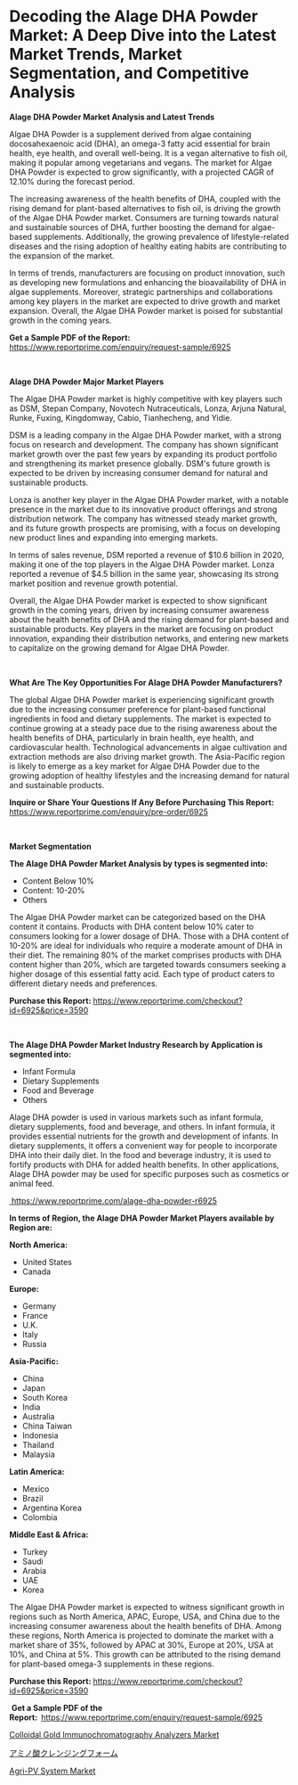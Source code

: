 <p><h1>Decoding the Alage DHA Powder Market: A Deep Dive into the Latest Market Trends, Market Segmentation, and Competitive Analysis</h1></p><p><strong>Alage DHA Powder Market Analysis and Latest Trends</strong></p>
<p><p>Algae DHA Powder is a supplement derived from algae containing docosahexaenoic acid (DHA), an omega-3 fatty acid essential for brain health, eye health, and overall well-being. It is a vegan alternative to fish oil, making it popular among vegetarians and vegans. The market for Algae DHA Powder is expected to grow significantly, with a projected CAGR of 12.10% during the forecast period.</p><p>The increasing awareness of the health benefits of DHA, coupled with the rising demand for plant-based alternatives to fish oil, is driving the growth of the Algae DHA Powder market. Consumers are turning towards natural and sustainable sources of DHA, further boosting the demand for algae-based supplements. Additionally, the growing prevalence of lifestyle-related diseases and the rising adoption of healthy eating habits are contributing to the expansion of the market.</p><p>In terms of trends, manufacturers are focusing on product innovation, such as developing new formulations and enhancing the bioavailability of DHA in algae supplements. Moreover, strategic partnerships and collaborations among key players in the market are expected to drive growth and market expansion. Overall, the Algae DHA Powder market is poised for substantial growth in the coming years.</p></p>
<p><strong>Get a Sample PDF of the Report:&nbsp;</strong> <a href="https://www.reportprime.com/enquiry/request-sample/6925">https://www.reportprime.com/enquiry/request-sample/6925</a></p>
<p>&nbsp;</p>
<p><strong>Alage DHA Powder Major Market Players</strong></p>
<p><p>The Algae DHA Powder market is highly competitive with key players such as DSM, Stepan Company, Novotech Nutraceuticals, Lonza, Arjuna Natural, Runke, Fuxing, Kingdomway, Cabio, Tianhecheng, and Yidie. </p><p>DSM is a leading company in the Algae DHA Powder market, with a strong focus on research and development. The company has shown significant market growth over the past few years by expanding its product portfolio and strengthening its market presence globally. DSM's future growth is expected to be driven by increasing consumer demand for natural and sustainable products.</p><p>Lonza is another key player in the Algae DHA Powder market, with a notable presence in the market due to its innovative product offerings and strong distribution network. The company has witnessed steady market growth, and its future growth prospects are promising, with a focus on developing new product lines and expanding into emerging markets.</p><p>In terms of sales revenue, DSM reported a revenue of $10.6 billion in 2020, making it one of the top players in the Algae DHA Powder market. Lonza reported a revenue of $4.5 billion in the same year, showcasing its strong market position and revenue growth potential.</p><p>Overall, the Algae DHA Powder market is expected to show significant growth in the coming years, driven by increasing consumer awareness about the health benefits of DHA and the rising demand for plant-based and sustainable products. Key players in the market are focusing on product innovation, expanding their distribution networks, and entering new markets to capitalize on the growing demand for Algae DHA Powder.</p></p>
<p>&nbsp;</p>
<p><strong>What Are The Key Opportunities For Alage DHA Powder Manufacturers?</strong></p>
<p><p>The global Algae DHA Powder market is experiencing significant growth due to the increasing consumer preference for plant-based functional ingredients in food and dietary supplements. The market is expected to continue growing at a steady pace due to the rising awareness about the health benefits of DHA, particularly in brain health, eye health, and cardiovascular health. Technological advancements in algae cultivation and extraction methods are also driving market growth. The Asia-Pacific region is likely to emerge as a key market for Algae DHA Powder due to the growing adoption of healthy lifestyles and the increasing demand for natural and sustainable products.</p></p>
<p><strong>Inquire or Share Your Questions If Any Before Purchasing This Report:</strong> <a href="https://www.reportprime.com/enquiry/pre-order/6925">https://www.reportprime.com/enquiry/pre-order/6925</a></p>
<p>&nbsp;</p>
<p><strong>Market Segmentation</strong></p>
<p><strong>The Alage DHA Powder Market Analysis by types is segmented into:</strong></p>
<p><ul><li>Content Below 10%</li><li>Content: 10-20%</li><li>Others</li></ul></p>
<p><p>The Algae DHA Powder market can be categorized based on the DHA content it contains. Products with DHA content below 10% cater to consumers looking for a lower dosage of DHA. Those with a DHA content of 10-20% are ideal for individuals who require a moderate amount of DHA in their diet. The remaining 80% of the market comprises products with DHA content higher than 20%, which are targeted towards consumers seeking a higher dosage of this essential fatty acid. Each type of product caters to different dietary needs and preferences.</p></p>
<p><strong>Purchase this Report:&nbsp;</strong><a href="https://www.reportprime.com/checkout?id=6925&price=3590">https://www.reportprime.com/checkout?id=6925&price=3590</a></p>
<p>&nbsp;</p>
<p><strong>The Alage DHA Powder Market Industry Research by Application is segmented into:</strong></p>
<p><ul><li>Infant Formula</li><li>Dietary Supplements</li><li>Food and Beverage</li><li>Others</li></ul></p>
<p><p>Alage DHA powder is used in various markets such as infant formula, dietary supplements, food and beverage, and others. In infant formula, it provides essential nutrients for the growth and development of infants. In dietary supplements, it offers a convenient way for people to incorporate DHA into their daily diet. In the food and beverage industry, it is used to fortify products with DHA for added health benefits. In other applications, Alage DHA powder may be used for specific purposes such as cosmetics or animal feed.</p></p>
<p><a href="https://www.reportprime.com/alage-dha-powder-r6925">&nbsp;https://www.reportprime.com/alage-dha-powder-r6925</a></p>
<p><strong>In terms of Region, the Alage DHA Powder Market Players available by Region are:</strong></p>
<p>
    <p> <strong> North America: </strong>
        <ul>
            <li>United States</li>
            <li>Canada</li>
        </ul>
        </p> 
    <p> <strong> Europe: </strong>
        <ul>
            <li>Germany</li>
            <li>France</li>
            <li>U.K.</li>
            <li>Italy</li>
            <li>Russia</li>
        </ul>
        </p> 
    <p> <strong> Asia-Pacific: </strong>
        <ul>
            <li>China</li>
            <li>Japan</li>
            <li>South Korea</li>
            <li>India</li>
            <li>Australia</li>
            <li>China Taiwan</li>
            <li>Indonesia</li>
            <li>Thailand</li>
            <li>Malaysia</li>
        </ul>
        </p> 
    <p> <strong> Latin America: </strong>
        <ul>
            <li>Mexico</li>
            <li>Brazil</li>
            <li>Argentina Korea</li>
            <li>Colombia</li>
        </ul>
        </p> 
    <p> <strong> Middle East & Africa: </strong>
        <ul>
            <li>Turkey</li>
            <li>Saudi</li>
            <li>Arabia</li>
            <li>UAE</li>
            <li>Korea</li>
        </ul>
    </p>
    </p>
<p><p>The Algae DHA Powder market is expected to witness significant growth in regions such as North America, APAC, Europe, USA, and China due to the increasing consumer awareness about the health benefits of DHA. Among these regions, North America is projected to dominate the market with a market share of 35%, followed by APAC at 30%, Europe at 20%, USA at 10%, and China at 5%. This growth can be attributed to the rising demand for plant-based omega-3 supplements in these regions.</p></p>
<p><strong>Purchase this Report: </strong><a href="https://www.reportprime.com/checkout?id=6925&price=3590">https://www.reportprime.com/checkout?id=6925&price=3590</a></p>
<p>&nbsp;<strong>Get a Sample PDF of the Report:&nbsp;&nbsp;</strong><a href="https://www.reportprime.com/enquiry/request-sample/6925">https://www.reportprime.com/enquiry/request-sample/6925</a></p>
<p><strong></strong></p>
<p><p><a href="https://www.linkedin.com/pulse/colloidal-gold-immunochromatography-analyzers-market-key-successful-tbzgf?trackingId=KkgcPb9jlwkD3XZQUlr06g%3D%3D">Colloidal Gold Immunochromatography Analyzers Market</a></p><p><a href="https://github.com/schmahlson/Market-Research-Report-List-1/blob/main/411626375731.md">アミノ酸クレンジングフォーム</a></p><p><a href="https://www.linkedin.com/pulse/agri-pv-system-market-size-trends-complete-industry-overview-sxwqe?trackingId=Y1jQdf%2F7RA0gqPJHMf9W%2Fg%3D%3D">Agri-PV System Market</a></p></p>